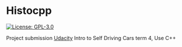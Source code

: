 # Histocpp

[![License: GPL-3.0](https://img.shields.io/badge/License-GPL--3.0-yellow.svg)](https://opensource.org/licenses/gpl-license)

Project submission [Udacity](https://www.udacity.com/course/intro-to-self-driving-cars--nd113) Intro to Self Driving Cars term 4,
Use C++


